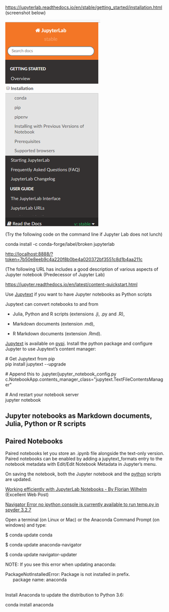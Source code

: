 https://jupyterlab.readthedocs.io/en/stable/getting_started/installation.html
(screenshot below)

![](media/bb6aa9a92f2af8218ffd5b72aa0a0bf0.png)

(Try the following code on the command line if Jupyter Lab does not lunch)

conda install -c conda-forge/label/broken jupyterlab 

<http://localhost:8888/?token=7b50e8eeb9c4a220f8b0be4a020372bf3551c8d1b4aa211c>

(The following URL has includes a good description of various aspects of Jupyter
notebook (Predecessor of Jupyter Lab)

<https://jupyter.readthedocs.io/en/latest/content-quickstart.html>

Use [Jupytext](https://towardsdatascience.com/introducing-jupytext-9234fdff6c57)
if you want to have Jupyter notebooks as Python scripts

Jupytext can convert notebooks to and from

-   Julia, Python and R scripts (extensions .jl, .py and .R),

-   Markdown documents (extension .md),

-   R Markdown documents (extension .Rmd).

[Jupytext](https://github.com/mwouts/jupytext/blob/master/README.md) is
available on [pypi](https://pypi.org/project/jupytext/). Install the python
package and configure Jupyter to use Jupytext’s content manager:

\# Get Jupytext from pip  
pip install jupytext --upgrade

\# Append this to .jupyter/jupyter_notebook_config.py
c.NotebookApp.contents_manager_class="jupytext.TextFileContentsManager"

\# And restart your notebook server  
jupyter notebook

Jupyter notebooks as Markdown documents, Julia, Python or R scripts
-------------------------------------------------------------------

Paired Notebooks
----------------

Paired notebooks let you store an .ipynb file alongside the text-only version.
Paired notebooks can be enabled by adding a jupytext_formats entry to the
notebook metadata with Edit/Edit Notebook Metadata in Jupyter’s menu.

On saving the notebook, both the Jupyter notebook and
the [python](https://subscription.packtpub.com/tech/python) scripts are updated.

[Working efficiently with JupyterLab Notebooks - By Florian
Wilhelm](https://florianwilhelm.info/2018/11/working_efficiently_with_jupyter_lab/)
(Excellent Web Post)

[Navigator Error no ipython console is currently available to run temp.py in
spyder 3.2.7](https://github.com/ContinuumIO/anaconda-issues/issues/8726)

Open a terminal (on Linux or Mac) or the Anaconda Command Prompt (on windows)
and type:

\$ conda update conda

\$ conda update anaconda-navigator

\$ conda update navigator-updater

NOTE: If you see this error when updating anaconda:

PackageNotInstalledError: Package is not installed in prefix.  
      package name: anaconda

   
Install Anaconda to update the distribution to Python 3.6:

conda install anaconda
